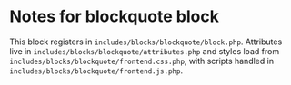 # Notes for blockquote block

This block registers in `includes/blocks/blockquote/block.php`. Attributes live in `includes/blocks/blockquote/attributes.php` and styles load from `includes/blocks/blockquote/frontend.css.php`, with scripts handled in `includes/blocks/blockquote/frontend.js.php`.
